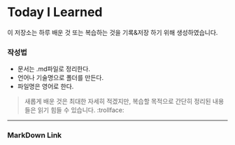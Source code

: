 # Today I Learned

이 저장소는 하루 배운 것 또는 복습하는 것을 기록&저장 하기 위해 생성하였습니다.

### 작성법
- 문서는 .md파일로 정리한다.
- 언어나 기술명으로 폴더를 만든다.
- 파일명은 영어로 한다.


> 새롭게 배운 것은 최대한 자세히 적겠지만, 복습할 목적으로 간단히 정리된 내용들은 읽기 힘들 수 있습니다. :trollface:

---

### MarkDown Link

<!-- - [WebTech](./WebTech/README.md) -->